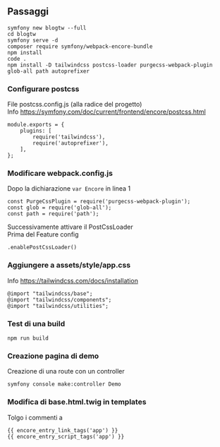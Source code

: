 ## Passaggi
```
symfony new blogtw --full  
cd blogtw  
symfony serve -d  
composer require symfony/webpack-encore-bundle  
npm install  
code .  
npm install -D tailwindcss postcss-loader purgecss-webpack-plugin glob-all path autoprefixer
```

### Configurare postcss
File postcss.config.js (alla radice del progetto)  
Info https://symfony.com/doc/current/frontend/encore/postcss.html
```
module.exports = {
    plugins: [
        require('tailwindcss'),
        require('autoprefixer'),
    ],
};
```
### Modificare webpack.config.js
Dopo la dichiarazione ```var Encore``` in linea 1
```
const PurgeCssPlugin = require('purgecss-webpack-plugin');
const glob = require('glob-all');
const path = require('path');
```
Successivamente attivare il PostCssLoader  
Prima del Feature config
```
.enablePostCssLoader()
```
### Aggiungere a assets/style/app.css
Info https://tailwindcss.com/docs/installation  
```
@import "tailwindcss/base";
@import "tailwindcss/components";
@import "tailwindcss/utilities";
```
### Test di una build
```
npm run build
```
### Creazione pagina di demo
Creazione di una route con un controller
```
symfony console make:controller Demo
```
### Modifica di base.html.twig in templates
Tolgo i commenti a  
```
{{ encore_entry_link_tags('app') }}
{{ encore_entry_script_tags('app') }}
```